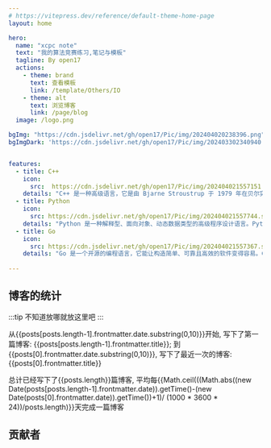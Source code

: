 ```yaml
---
# https://vitepress.dev/reference/default-theme-home-page
layout: home

hero:
  name: "xcpc note"
  text: "我的算法竞赛练习,笔记与模板"
  tagline: By open17
  actions:
    - theme: brand
      text: 查看模板
      link: /template/Others/IO
    - theme: alt
      text: 浏览博客
      link: /page/blog
  image: /logo.png

bgImg: "https://cdn.jsdelivr.net/gh/open17/Pic/img/202404020238396.png"
bgImgDark: 'https://cdn.jsdelivr.net/gh/open17/Pic/img/202403302340940.png'


features:
  - title: C++
    icon: 
      src:  https://cdn.jsdelivr.net/gh/open17/Pic/img/202404021557151.svg
    details: "C++ 是一种高级语言，它是由 Bjarne Stroustrup 于 1979 年在贝尔实验室开始设计开发的。C++ 进一步扩充和完善了 C 语言，是一种面向对象的程序设计语言"
  - title: Python
    icon: 
      src: https://cdn.jsdelivr.net/gh/open17/Pic/img/202404021557744.svg
    details: "Python 是一种解释型、面向对象、动态数据类型的高级程序设计语言。Python 由 Guido van Rossum 于 1989 年底发明，第一个公开发行版发行于 1991 年。"
  - title: Go
    icon: 
      src: https://cdn.jsdelivr.net/gh/open17/Pic/img/202404021557367.svg
    details: "Go 是一个开源的编程语言，它能让构造简单、可靠且高效的软件变得容易。Go是从2007年末由Robert Griesemer, Rob Pike, Ken Thompson主持开发，并最终于2009年11月开源。"
    
---
```


<script setup> 
import {data as posts} from '../node_modules/vitepress-theme-open17/libs/posts.data.js' 

import { VPTeamMembers } from 'vitepress/theme'

const webSvg=`<svg xmlns="http://www.w3.org/2000/svg" fill="none" viewBox="0 0 24 24" stroke-width="1.5" stroke="currentColor" class="w-6 h-6">
  <path stroke-linecap="round" stroke-linejoin="round" d="M13.5 16.875h3.375m0 0h3.375m-3.375 0V13.5m0 3.375v3.375M6 10.5h2.25a2.25 2.25 0 0 0 2.25-2.25V6a2.25 2.25 0 0 0-2.25-2.25H6A2.25 2.25 0 0 0 3.75 6v2.25A2.25 2.25 0 0 0 6 10.5Zm0 9.75h2.25A2.25 2.25 0 0 0 10.5 18v-2.25a2.25 2.25 0 0 0-2.25-2.25H6a2.25 2.25 0 0 0-2.25 2.25V18A2.25 2.25 0 0 0 6 20.25Zm9.75-9.75H18a2.25 2.25 0 0 0 2.25-2.25V6A2.25 2.25 0 0 0 18 3.75h-2.25A2.25 2.25 0 0 0 13.5 6v2.25a2.25 2.25 0 0 0 2.25 2.25Z" />
</svg>
`;

const contributers = [
  {
    avatar: 'https://camo.githubusercontent.com/a39422b1f8c7b28c67af50d4216b618b220946624ce7558461b2396ced787fa5/68747470733a2f2f7777772e6f70656e31372e7669702f6c6f676f2e706e67',
    name: 'open17',
    title: 'the builder of this repositories',
    links: [
      { icon: 'github', link: 'https://github.com/open17/' },
      {icon:{svg: webSvg},link: 'https://open17.vip'}
    ]
  },
]
</script>


## 博客的统计

:::tip
不知道放哪就放这里吧
:::

从{{posts[posts.length-1].frontmatter.date.substring(0,10)}}开始, 写下了第一篇博客: {{posts[posts.length-1].frontmatter.title}}; 到{{posts[0].frontmatter.date.substring(0,10)}}, 写下了最近一次的博客: {{posts[0].frontmatter.title}}

总计已经写下了{{posts.length}}篇博客, 平均每{{Math.ceil(((Math.abs((new Date(posts[posts.length-1].frontmatter.date)).getTime()-(new Date(posts[0].frontmatter.date)).getTime())+1)/ (1000 * 3600 * 24))/posts.length)}}天完成一篇博客



## 贡献者

<VPTeamMembers size="medium" :members="contributers" />






